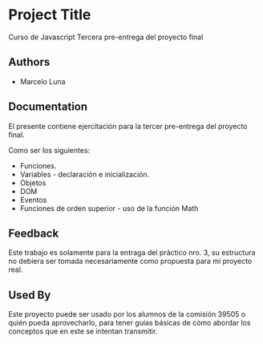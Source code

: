 
# Project Title

Curso de Javascript
Tercera pre-entrega del proyecto final
## Authors

- Marcelo Luna


## Documentation

El presente contiene ejercitación para la tercer pre-entrega del proyecto final.

Como ser los siguientes:
* Funciones.
* Variables - declaración e inicialización.
* Objetos
* DOM
* Eventos
* Funciones de orden superior - uso de la función Math
## Feedback

Este trabajo es solamente para la entraga del práctico nro. 3, su estructura no debiera ser tomada necesariamente como propuesta para mi proyecto real.
## Used By

Este proyecto puede ser usado por los alumnos de la comisión 39505 o quién pueda aprovecharlo, para tener guías básicas de cómo abordar los conceptos que en este se intentan transmitir.



